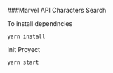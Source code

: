 ###Marvel API Characters Search

To install dependncies

```
yarn install
```

Init Proyect

```
yarn start
```
